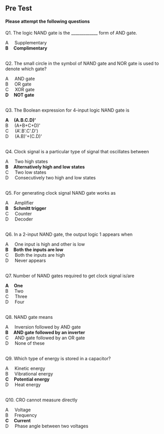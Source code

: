 ##  Pre Test 
#### Please attempt the following questions


Q1. The logic NAND gate is the _____________ form of AND gate. 

A      Supplementary         
<b>B      Complimentary</b>           
<br>
  

Q2. The small circle in the symbol of NAND gate and NOR gate is used to denote which gate?

A     AND gate  
B     OR gate  
C     XOR gate    
<b>D     NOT gate</b>  
<br>
  

Q3. The Boolean expression for 4-input logic NAND gate is

<b>A     (A.B.C.D)'</b>  
B     (A+B+C+D)'  
C     (A'.B'.C'.D')  
D     (A.B)'+(C.D)'  
<br>
  

Q4. Clock signal is a particular type of signal that oscillates between

A     Two high states  
<b>B     Alternatively high and low states</b>  
C     Two low states  
D     Consecutively two high and low states  
<br>
  

Q5. For generating clock signal NAND gate works as

A     Amplifier  
<b>B     Schmitt trigger</b>  
C     Counter  
D     Decoder  
<br>
  

Q6. In a 2-input NAND gate, the output logic 1 appears when

A     One input is high and other is low  
<b>B     Both the inputs are low</b>  
C     Both the inputs are high  
D     Never appears  
<br>
  

Q7. Number of NAND gates required to get clock signal is/are

<b>A     One</b>  
B     Two  
C     Three  
D     Four    
<br>
  

Q8. NAND gate means

A     Inversion followed by AND gate  
<b>B     AND gate followed by an inverter</b>  
C     AND gate followed by an OR gate  
D     None of these    
<br>
  

Q9. Which type of energy is stored in a capacitor? 

A     Kinetic energy  
B     Vibrational energy   
<b>C     Potential energy</b>  
D     Heat energy   
<br>
  

Q10. CRO cannot measure directly
  
A     Voltage  
B     Frequency  
<b>C     Current</b>  
D     Phase angle between two voltages  